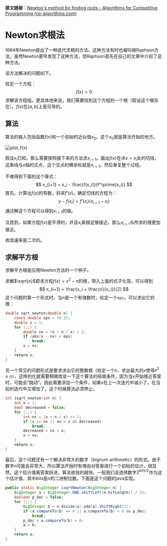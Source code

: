 **原文链接**：[Newton's method for finding roots - Algorithms for Competitive Programming (cp-algorithms.com)](https://cp-algorithms.com/num_methods/roots_newton.html)

# Newton求根法

1664年Newton提出了一种迭代求根的方法。这种方法有时也被叫做Raphson方法。虽然Newton更早发现了这种方法，但Raphson首先在自己的文章中介绍了这种方法。

该方法解决的问题如下。

给定一个方程：
$$
f(x) = 0
$$
求解该方程组。更具体地来说，我们需要找到这个方程的一个根（假设这个根存在）。$f(x)$在$[a,b]$​上是可导的。

## 算法

算法的输入包括函数$f(x)$和一个初始的近似值$x_0$，这个$x_0$就是算法开始的地方。

![plot_f(x)](roots_newton.png)

假设$x_i$已知，那么需要按照接下来的方法求$x_{i+1}$。画出$f(x)$在点$x = x_i$处的切线，这条线与$x$轴的交点，这个交点的横坐标就是$x_{i+1}$，然后重复整个过程。

不难得到下面的这个等式：
$$
x_{i+1} = x_i - \frac{f(x_i)}{f^\prime(x_i)}
$$
首先，计算出$f(x)$的导数，斜率$f'(x)$，确定切线的方程为：
$$
y - f(x_i) = f'(x_i)(x_{i+1} - x_i)
$$
通过解这个方程可以得到$x_{i+1}$的值。

注意到，如果方程$f(x)$是平滑的，并且$x_i$离根足够接近，那么$x_{i+1}$与所求的根更加接近。

收敛速率是二次的。

## 求解平方根

求解平方根是应用Newton方法的一个例子。

求解$\sqrt{n}$即求方程$f(x) = x^2 - n$的根，带入上面的式子化简，可以得到
$$
x_{i+1} = \frac{x_i + \frac{n}{x_i}}{2}
$$
这个问题的第一个形式时，当$n$是一个有理数时，给定一个`eps`，可以求出它的根：

```c
double sqrt_newton(double n) {
    const double eps = 1E-15;
    double x = 1;
    for (;;) {
        double nx = (x + n / x) / 2;
        if (abs(x - nx) < eps)
            break;
        x = nx;
    }
    return x;
}
```

另一个常见的问题形式是要求求出它的整数根（给定一个$n$，求出最大的$x$使得$x^2 \leq n$）。这样的化就需要稍微改变一下这个算法的结束条件，因为当$x$开始接近答案时，可能会“跳动”。因此需要添加一个条件，如果$x$在上一次迭代中减小了，在当前的迭代中又增加了，这个时候算法必须停止。

```c
int isqrt_newton(int n) {
    int x = 1;
    bool decreased = false;
    for (;;) {
        int nx = (x + n / x) >> 1;
        if (x == nx || nx > x && decreased)
            break;
        decreased = nx < x;
        x = nx;
    }
    return x;
}
```

最后，这个问题还有一个解决非常大的数字（bignum arithmetic）的形式。由于数字$n$​可能会非常大，所以算法开始时有理由对答案进行一个初始的估计。很显然，这个估计值离答案跃进，算法收敛的越快。一般我们会选择数字$2^{bits/2}$作为这个估计值，其中$bits$是$n$的二进制位数。下面是这个问题的java实现。

```java
public static BigInteger isqrtNewton(BigInteger n) {
    BigInteger a = BigInteger.ONE.shiftLeft(n.bitLength() / 2);
    boolean p_dec = false;
    for (;;) {
        BigInteger b = n.divide(a).add(a).shiftRight(1);
        if (a.compareTo(b) == 0 || a.compareTo(b) < 0 && p_dec)
            break;
        p_dec = a.compareTo(b) > 0;
        a = b;
    }
    return a;
}
```

